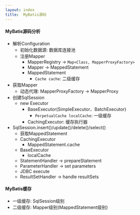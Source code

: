 ```yaml
---
layout: index
title:  MyBatis源码
---
```


#### MyBatis源码分析

* 解析Configuration
    * 初始化数据源: 数据库连接池
    * 注册Mapper
        * MapperRegistry -> `Map<Class, MapperProxyFactory>`
        * Mapper -> MappedStatement
        * MappedStatement
            * `Cache cache`: 二级缓存
* 获取Mapper
    * 动态代理: MapperProxyFactory -> MapperProxy
* 创建SqlSession
    * new Executor
        * BaseExecutor(SimpleExecutor、BatchExecutor)
            * `PerpetualCache localCache`: 一级缓存
        * CachingExecutor: 缓存执行器
* SqlSession.insert()/update()/delete()/select()
    * 获取MappedStatement
    * CachingExecutor
        * MappedStatement.cache
    * BaseExecutor
        * localCache
    * StatementHandler -> prepareStatement
    * ParameterHandler -> set parameters
    * JDBC execute
    * ResultSetHandler -> handle resultSets

#### MyBatis缓存

* 一级缓存: SqlSession级别
* 二级缓存: Mapper级别(MappedStatement级别)
